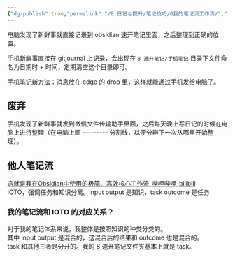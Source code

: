 ```yaml
---
{"dg-publish":true,"permalink":"/0 日记与提升/笔记技巧/0我的笔记流工作流/","title":"0我的笔记流工作流"}
---
```



电脑发现了新鲜事就直接记录到 obsidian 速开笔记里面，之后整理到正确的位置。  

手机新鲜事直接在 gitjournal 上记录，会出现在 `8 速开笔记/手机笔记` 目录下文件命名为日期时 + 时间，定期清空这个目录即可。

手机笔记新方法：消息放在 edge 的 drop 里，这样就能通过手机发给电脑了。
## 废弃
手机发现了新鲜事就发到微信文件传输助手里面，之后每天晚上写日记的时候在电脑上进行整理（在电脑上画 --------- 分割线，以便分辨下一次从哪里开始整理）。  

## 他人笔记流
[这就是我在Obsidian中使用的极简、高效核心工作流\_哔哩哔哩\_bilibili](https://www.bilibili.com/video/BV1ZH4y1w7bd/?spm_id_from=333.1387.collection.video_card.click&vd_source=20cb3e7c6ad3d64f0eb2d763ff005080)  
IOTO，强调任务和知识分离。input output 是知识，task outcome 是任务  
### 我的笔记流和 IOTO 的对应关系？
对于我的笔记体系来说，我整体是按照知识的种类分类的。  
其中 input output 是混合的，这混合后的结果和 outcome 也是混合的。  
task 和其他三者是分开的。我的 8 速开笔记文件夹基本上就是 task。